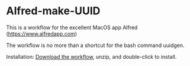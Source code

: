 # Alfred-make-UUID

This is a workflow for the excellent MacOS app Alfred (https://www.alfredapp.com)

The workflow is no more than a shortcut for the bash command uuidgen.

Installation:
[Download the workflow](https://downgit.github.io/#/home?url=https://github.com/ethanweed/Alfred-make-UUID), unzip, and double-click to install.
